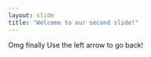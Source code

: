 ```yaml
---
layout: slide
title: "Welcome to our second slide!"
---
```

Omg finally
Use the left arrow to go back!
